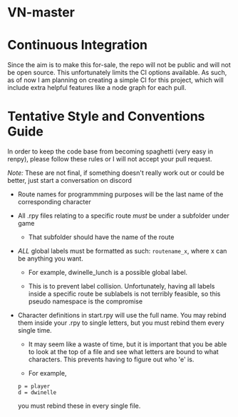 # VN-master

# Continuous Integration

Since the aim is to make this for-sale, the repo will not be public and will not be open source. This unfortunately limits the CI options available. As such, as of now I am planning on creating a simple CI for this project, which will include extra helpful features like a node graph for each pull.

# Tentative Style and Conventions Guide

In order to keep the code base from becoming spaghetti (very easy in renpy), please follow these rules or I will not accept your pull request.

*Note:* These are not final, if something doesn't really work out or could be better, just start a conversation on discord

* Route names for programmming purposes will be the last name of the corresponding character
* All .rpy files relating to a specific route *must* be under a subfolder under game
  
  * That subfolder should have the name of the route
  
* *ALL* global labels must be formatted as such: `routename_x`, where x can be anything you want.

  * For example, dwinelle_lunch is a possible global label.
  
  * This is to prevent label collision. Unfortunately, having all labels inside a specific route be sublabels is not terribly feasible, so this pseudo namespace is the compromise
  
* Character definitions in start.rpy will use the full name. You may rebind them inside your .rpy to single letters, but you must rebind them every single time.

  * It may seem like a waste of time, but it is important that you be able to look at the top of a file and see what letters are bound to what characters. This prevents having to figure out who 'e' is. 
  
  * For example, 
  
  ```
  p = player
  d = dwinelle
  ```
  
  you must rebind these in every single file.
  
  
